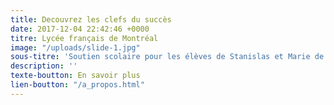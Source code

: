 ```yaml
---
title: Decouvrez les clefs du succès
date: 2017-12-04 22:42:46 +0000
titre: Lycée français de Montréal
image: "/uploads/slide-1.jpg"
sous-titre: 'Soutien scolaire pour les élèves de Stanislas et Marie de France '
description: ''
texte-boutton: En savoir plus
lien-boutton: "/a_propos.html"
---
```

